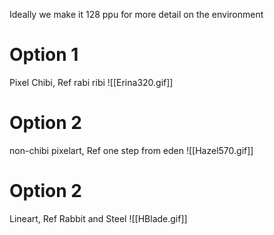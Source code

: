 
Ideally we make it 128 ppu for more detail on the environment
# Option 1
Pixel Chibi, Ref rabi ribi
![[Erina320.gif]]


# Option 2
non-chibi pixelart, Ref one step from eden
![[Hazel570.gif]]

# Option 2
Lineart, Ref Rabbit and Steel
![[HBlade.gif]]
